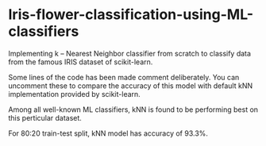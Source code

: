# Iris-flower-classification-using-ML-classifiers
Implementing k – Nearest Neighbor classifier from scratch to classify data from the famous IRIS dataset of scikit-learn.

Some lines of the code has been made comment deliberately. You can uncomment these to compare the accuracy of this model with default kNN implementation provided by scikit-learn.

Among all well-known ML classifiers, kNN is found to be performing best on this perticular dataset.

For 80:20 train-test split, kNN model has accuracy of 93.3%.

